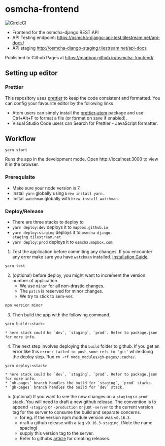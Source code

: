 # osmcha-frontend
[![CircleCI](https://circleci.com/gh/mapbox/osmcha-frontend.svg?style=svg)](https://circleci.com/gh/mapbox/osmcha-frontend)

- Frontend for the osmcha-django REST API  
- API Testing endpoint: https://osmcha-django-api-test.tilestream.net/api-docs/
- API staging http://osmcha-django-staging.tilestream.net/api-docs

Published to Github Pages at https://mapbox.github.io/osmcha-frontend/

## Setting up editor

### Prettier
This repository uses [prettier](https://github.com/prettier/prettier) to keep the code consistent and formatted. You can config your favourite editor by the following links
- Atom users can simply install the [prettier-atom](https://atom.io/packages/prettier-atom) package and use Ctrl+Alt+F to format a file (or format on save if enabled).
- Visual Studio Code users can Search for Prettier - JavaScript formatter.

## Workflow

`yarn start`

Runs the app in the development mode.
Open http://localhost:3000 to view it in the browser.


### Prerequisite
- Make sure your node version is 7.
- Install `yarn` globally using `brew install yarn`.
- Install `watchman` globally with `brew install watchman`.

### Deploy/Release
- There are three stacks to deploy to
- `yarn deploy:dev` deploys it to `mapbox.github.io`
- `yarn deploy:staging` deploys it to `osmcha-django-staging.tilestream.net`
- `yarn deploy:prod` deploys it to `osmcha.mapbox.com`

1. Test the application before commiting any changes. If you encounter any error make sure you have `watchman` installed. [Installation Guide](https://facebook.github.io/watchman/docs/install.html).

```bash
yarn test
```

2. (optional) before deploy, you might want to increment the version number of application.
    * We use `minor` for all non-drastic changes.
    * The `patch` is reserved for minor changes. 
    * We try to stick to sem-ver.
```bash
npm version minor
```


3. Then build the app with the following command.
```bash
yarn build:<stack>
```
    * here stack could be `dev`, `staging`, `prod`. Refer to package.json for more info.

4. The next step involves deploying the `build` folder to github. If you get an error like this `error: failed to push some refs to 'git'` while doing the deploy step. Run `rm -rf node_modules/gh-pages/.cache/`.
```
yarn deploy:<stack>
```
    * here stack could be `dev`, `staging`, `prod`. Refer to package.json for more info.
    * `oh-pages` branch handles the build for `staging`, `prod` stacks.
    * `gh-pages` branch handles the build for `dev` stack.


5. (optional) If you want to see the new changes on a `staging` or `prod` stack. You will need to draft a new github release. The convention is to append `-staging` or `-production` or just `-server` to the current version tag for the server to consume the build and separate concerns.
    * for eg. if the version npm module version was `v0.16.3`.
    * draft a github release with a tag `v0.16.3-staging`. (Note the name spacing)
    * supply this version tag to the server.
    * Refer to githubs [article](https://help.github.com/articles/creating-releases/) for creating releases.
